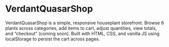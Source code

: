 # VerdantQuasarShop
VerdantQuasarShop is a simple, responsive houseplant storefront. Browse 6 plants across categories, add items to cart, adjust quantities, view totals, and “checkout” (coming soon). Built with HTML, CSS, and vanilla JS using localStorage to persist the cart across pages.
